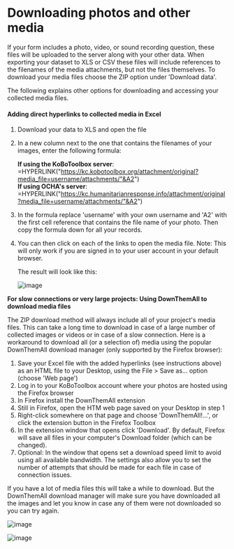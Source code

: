 # Downloading photos and other media

If your form includes a photo, video, or sound recording question, these files will be uploaded to the server along with your other data. When exporting your dataset to XLS or CSV these files will include references to the filenames of the media attachments, but not the files themselves. To download your media files choose the ZIP option under 'Download data'. 
 
The following explains other options for downloading and accessing your collected media files.

#### Adding direct hyperlinks to collected media in Excel
1. Download your data to XLS and open the file
2. In a new column next to the one that contains the filenames of your images, enter the following formula: 

    **If using the KoBoToolbox server**: 
    =HYPERLINK("https://kc.kobotoolbox.org/attachment/original?media_file=username/attachments/"&A2")   
    **If using OCHA's server**: 
    =HYPERLINK("https://kc.humanitarianresponse.info/attachment/original?media_file=username/attachments/"&A2")

3. In the formula replace 'username' with your own username and 'A2' with the first cell reference that contains the file name of your photo. Then copy the formula down for all your records. 
4. You can then click on each of the links to open the media file. Note: This will only work if you are signed in to your user account in your default browser. 

    The result will look like this:

    ![image](/images/photo_download/excel_hyperlinks.jpg)

**For slow connections or very large projects: Using DownThemAll to download media files**

The ZIP download method will always include all of your project's media files. This can take a long time to download in case of a large number of collected images or videos or in case of a slow connection. Here is a workaround to download all (or a selection of) media using the popular DownThemAll download manager (only supported by the Firefox browser):

1. Save your Excel file with the added hyperlinks (see instructions above) as an HTML file to your Desktop, using the File > Save as... option (choose 'Web page')
2. Log in to your KoBoToolbox account where your photos are hosted using the Firefox browser
3. In Firefox install the DownThemAll extension
4. Still in Firefox, open the HTM web page saved on your Desktop in step 1
5. Right-click somewhere on that page and choose 'DownThemAll!...', or click the extension button in the Firefox Toolbox
6. In the extension window that opens click 'Download'. By default, Firefox will save all files in your computer's Download folder (which can be changed).
7. Optional: In the window that opens set a download speed limit to avoid using all available bandwidth. The settings also allow you to set the number of attempts that should be made for each file in case of connection issues.

If you have a lot of media files this will take a while to download. But the DownThemAll download manager will make sure you have downloaded all the images and let you know in case any of them were not downloaded so you can try again.

![image](/images/photo_download/downthemall_extension.jpg)

![image](/images/photo_download/downthemall_links.jpg)
